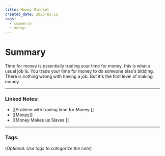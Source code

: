```yaml
---
title: Money Mindset
created_date: 2025-02-11
tags:
  - commerce
  - money
---
```



# Summary
Time for money is essentially trading your time for money, this is what a usual job is. You trade your time for money to do someone else's bidding. There is nothing wrong with having a job. But it's the first level of making money. 

---

### **Linked Notes:**

- [[Problem with trading time for Money <PM>]]
- [[Money]]
- [[Money Makes us Slaves <PN>]]

---

### **Tags:**

(_Optional: Use tags to categorize the note_)
